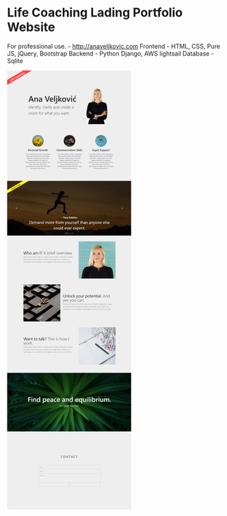 # Life Coaching Lading Portfolio Website

For professional use. - http://anaveljkovic.com
Frontend - HTML, CSS, Pure JS, jQuery, Bootstrap
Backend - Python Django, AWS lightsail
Database - Sqlite

![Website Preview](./anaveljkoviccap.png)
